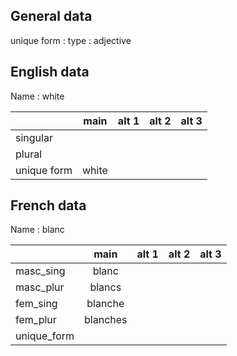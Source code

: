 ## General data

unique form :
type : adjective

## English data

Name : white

|             | main  | alt 1 | alt 2 | alt 3 |
| :---------- | :---: | :---: | :---: | ----- |
| singular    |       |       |       |       |
| plural      |       |       |       |       |
| unique form | white |       |       |       |

## French data

Name : blanc

|             |   main   | alt 1 | alt 2 | alt 3 |
| :---------- | :------: | :---: | :---: | :---: |
| masc_sing   |  blanc   |       |       |       |
| masc_plur   |  blancs  |       |       |       |
| fem_sing    | blanche  |       |       |       |
| fem_plur    | blanches |       |       |       |
| unique_form |          |       |       |       |


